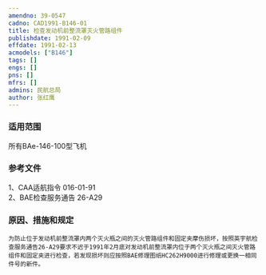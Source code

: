 ```yaml
---
amendno: 39-0547  
cadno: CAD1991-B146-01  
title: 检查发动机前整流罩灭火管路组件  
publishdate: 1991-02-09  
effdate: 1991-02-13  
acmodels: ["B146"]  
tags: []  
engs: []  
pns: []  
mfrs: []  
admins: 民航总局  
author: 张红鹰  
---
```

  
### 适用范围  
所有BAe-146-100型飞机  
  
<!--more-->  
### 参考文件  
1、CAA适航指令 016-01-91  
2、BAE检查服务通告 26-A29  
  
### 原因、措施和规定  
    为防止位于发动机前整流罩内两个灭火瓶之间的灭火管路组件和固定夹摩伤损坏，按照英宇航检查服务通告26-A29要求不迟于1991年2月底对发动机前整流罩内位于两个灭火瓶之间灭火管路组件和固定夹进行检查，若发现损坏则应按照BAE修理图纸HC262H9000进行修理或更换一相同件号的新件。  
